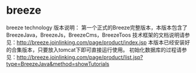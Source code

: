 # breeze
breeze technology
版本说明：
第一个正式的Breeze完整版本，本版本包含了BreezeJava，BreezeJs，BreezeCms，BreezeToos
技术框架的文档说明请参见：http://breeze.joinlinking.com/page/product/index.jsp
本版本已经安装好的合集版本，只要放入tomcat下即可直接运行使用。
初始化数据库的过程请参见：http://breeze.joinlinking.com/page/product/list.jsp?type=BreezeJava&method=showTutorials